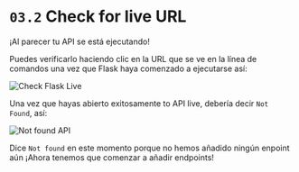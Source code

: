 # `03.2` Check for live URL 

¡Al parecer tu API se está ejecutando!

Puedes verificarlo haciendo clic en la URL que se ve en la línea de comandos una vez que Flask haya comenzado a ejecutarse así:

![Check Flask Live](../../assets/live-api.gif?raw=true)

Una vez que hayas abierto exitosamente to API live, debería decir `Not Found`, así:

![Not found API](../../assets/not-found.png?raw=true)

Dice `Not found` en este momento porque no hemos añadido ningún enpoint aún ¡Ahora tenemos que comenzar a añadir endpoints!

